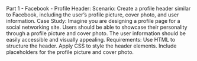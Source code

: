 Part 1 - Facebook - Profile Header:
Scenario: Create a profile header similar to Facebook, including the user’s profile picture, cover photo, and user information.
Case Study: Imagine you are designing a profile page for a social networking site. Users should be able to showcase their personality through a profile picture and cover photo. The user information should be easily accessible and visually appealing.
Requirements:
Use HTML to structure the header.
Apply CSS to style the header elements.
Include placeholders for the profile picture and cover photo.
